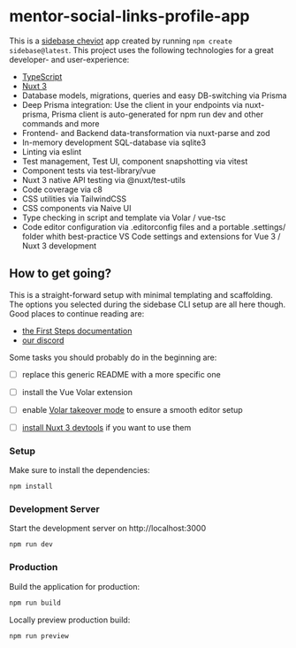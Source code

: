 # mentor-social-links-profile-app

This is a [sidebase cheviot](https://sidebase.io/) app created by running `npm create sidebase@latest`. This project uses the following technologies for a great developer- and user-experience:
- [TypeScript](https://www.typescriptlang.org/)
- [Nuxt 3](https://nuxt.com)
- Database models, migrations, queries and easy DB-switching via Prisma
- Deep Prisma integration: Use the client in your endpoints via nuxt-prisma, Prisma client is auto-generated for npm run dev and other commands and more
- Frontend- and Backend data-transformation via nuxt-parse and zod
- In-memory development SQL-database via sqlite3
- Linting via eslint
- Test management, Test UI, component snapshotting via vitest
- Component tests via test-library/vue
- Nuxt 3 native API testing via @nuxt/test-utils
- Code coverage via c8
- CSS utilities via TailwindCSS
- CSS components via Naive UI
- Type checking in script and template via Volar / vue-tsc
- Code editor configuration via .editorconfig files and a portable .settings/ folder whith best-practice VS Code settings and extensions for Vue 3 / Nuxt 3 development

## How to get going?

This is a straight-forward setup with minimal templating and scaffolding. The options you selected during the sidebase CLI setup are all here though. Good places to continue reading are:
- [the First Steps documentation](https://sidebase.io/sidebase/usage)
- [our discord](https://discord.gg/auc8eCeGzx)

Some tasks you should probably do in the beginning are:
- [ ] replace this generic README with a more specific one
- [ ] install the Vue Volar extension
- [ ] enable [Volar takeover mode](https://nuxt.com/docs/getting-started/installation#prerequisites) to ensure a smooth editor setup
- [ ] [install Nuxt 3 devtools](https://github.com/nuxt/devtools#installation) if you want to use them


### Setup

Make sure to install the dependencies:

```bash
npm install
```

### Development Server

Start the development server on http://localhost:3000

```bash
npm run dev
```

### Production

Build the application for production:

```bash
npm run build
```

Locally preview production build:

```bash
npm run preview
```
